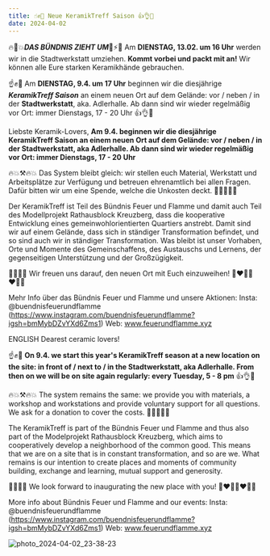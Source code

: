 ```yaml
---
title: ☝️✊💪 Neue KeramikTreff Saison 👍👌🤙
date: 2024-04-02
---
```


 🔥🤛💥***DAS BÜNDNIS ZIEHT UM***💪⚡️👊 Am **DIENSTAG, 13.02. um 16 Uhr** werden wir in die Stadtwerkstatt umziehen. **Kommt vorbei und packt mit an!** Wir können alle Eure starken Keramikhände gebrauchen.

☝️✊💪 Am **DIENSTAG, 9.4. um 17 Uhr** beginnen wir die diesjährige ***KeramikTreff Saison*** an einem neuen Ort auf dem Gelände: vor / neben / in der **Stadtwerkstatt**, aka. Adlerhalle.
Ab dann sind wir wieder regelmäßig vor Ort: immer Dienstags, 17 - 20 Uhr 👍👌🤙

Liebste Keramik-Lovers,
**Am 9.4. beginnen wir die diesjährige KeramikTreff Saison an einem neuen Ort auf dem Gelände: vor / neben / in der Stadtwerkstatt, aka Adlerhalle.
Ab dann sind wir wieder regelmäßig vor Ort: immer Dienstags, 17 - 20 Uhr**

🔥💥⚒️🔥💥 
Das System bleibt gleich: wir stellen euch Material, Werkstatt und Arbeitsplätze zur Verfügung und betreuen ehrenamtlich bei allen Fragen. Dafür bitten wir um eine Spende, welche die Unkosten deckt. 
🌿🌱💸🌱🌿

Der KeramikTreff ist Teil des Bündnis Feuer und Flamme und damit auch Teil des Modellprojekt Rathausblock Kreuzberg, dass die kooperative Entwicklung eines gemeinwohlorientierten Quartiers anstrebt. Damit sind wir auf einem Gelände, dass sich in ständiger Transformation befindet, und so sind auch wir in ständiger Transformation.
Was bleibt ist unser Vorhaben, Orte und Momente des Gemeinschaffens, des Austauschs und Lernens, der gegenseitigen Unterstützung und der Großzügigkeit.

🍿🍰🍬🥠
Wir freuen uns darauf, den neuen Ort mit Euch einzuweihen!
💖❤️‍🔥🔥❤️‍🔥💖

Mehr Info über das Bündnis Feuer und Flamme und unsere Aktionen:
Insta: @buendnisfeuerundflamme (https://www.instagram.com/buendnisfeuerundflamme?igsh=bmMybDZvYXd6Zms1)
Web: www.feuerundflamme.xyz


ENGLISH
Dearest ceramic lovers!

☝️✊💪 **On 9.4. we start this year's KeramikTreff season at a new location on the site: in front of / next to / in the Stadtwerkstatt, aka Adlerhalle.
From then on we will be on site again regularly: every Tuesday, 5 - 8 pm** 👍👌🤙

🔥💥⚒️🔥💥 
The system remains the same: we provide you with materials, a workshop and workstations and provide voluntary support for all questions. We ask for a donation to cover the costs. 
🌿🌱💸🌱🌿

The KeramikTreff is part of the Bündnis Feuer und Flamme and thus also part of the Modelprojekt Rathausblock Kreuzberg, which aims to cooperatively develop a neighborhood of the common good. This means that we are on a site that is in constant transformation, and so are we.
What remains is our intention to create places and moments of community building, exchange and learning, mutual support and generosity.

🍿🍰🍬🥠
We look forward to inaugurating the new place with you!
💖❤️‍🔥🔥❤️‍🔥💖

More info about Bündnis Feuer und Flamme and our events:
Insta: @buendnisfeuerundflamme (https://www.instagram.com/buendnisfeuerundflamme?igsh=bmMybDZvYXd6Zms1)
Web: www.feuerundflamme.xyz


![photo_2024-04-02_23-38-23](https://github.com/brennovich/feuerundflamme.xyz/assets/115560099/22162624-8416-4255-bef9-b2b1e8449273)





